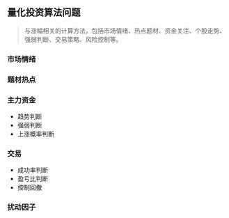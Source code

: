 
## 量化投资算法问题
> 与涨幅相关的计算方法，包括市场情绪、热点题材、资金关注、个股走势、强弱判断、交易策略、风险控制等。
### 市场情绪
### 题材热点
### 主力资金

+ 趋势判断
+ 强弱判断
+ 上涨概率判断
### 交易
+ 成功率判断
+ 盈亏比判断
+ 控制回撤
### 扰动因子
